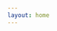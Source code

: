 ```yaml
---
layout: home
---
```


<Home />

<script setup>
	import Home from './.vitepress/components/home.vue'
</script>
